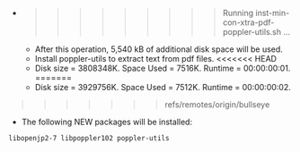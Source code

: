 * >>>>>>>>> Running inst-min-con-xtra-pdf-poppler-utils.sh ...
  * After this operation, 5,540 kB of additional disk space will be used.
  * Install poppler-utils to extract text from pdf files.
<<<<<<< HEAD
  * Disk size = 3808348K. Space Used = 7516K. Runtime = 00:00:00:01.
=======
  * Disk size = 3929756K. Space Used = 7512K. Runtime = 00:00:00:02.
>>>>>>> refs/remotes/origin/bullseye
  * The following NEW packages will be installed:
  ```bash
libopenjp2-7 libpoppler102 poppler-utils
  ```
